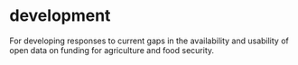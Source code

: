 # development
For developing responses to current gaps in the availability and usability of open data on funding for agriculture and food security.

